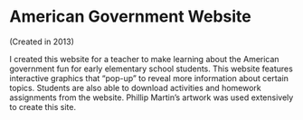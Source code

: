 American Government Website
===========================

(Created in 2013)

I created this website for a teacher to make learning about the American government fun for early elementary school students. This website features interactive graphics that “pop-up” to reveal more information about certain topics. Students are also able to download activities and homework assignments from the website. Phillip Martin’s artwork was used extensively to create this site.